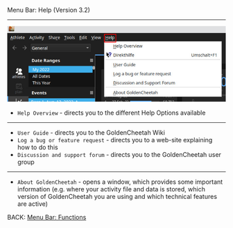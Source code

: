 Menu Bar: Help (Version 3.2)
***

![Help Menu](https://raw.githubusercontent.com/GoldenCheetah/GoldenCheetah/master/doc/wiki/MenuBar_Help.jpg)

* `Help Overview` - directs you to the different Help Options available

***

* `User Guide` - directs you to the GoldenCheetah Wiki
* `Log a bug or feature request` - directs you to a web-site explaining how to do this
* `Discussion and support forum` - directs you to the GoldenCheetah user group

***

* `About GoldenCheetah` - opens a window, which provides some important information (e.g. where your activity file and data is stored, which version of GoldenCheetah you are using and which technical features are active)

BACK: [Menu Bar: Functions](https://github.com/GoldenCheetah/GoldenCheetah/wiki/UG_Menu-Bar_Functions)